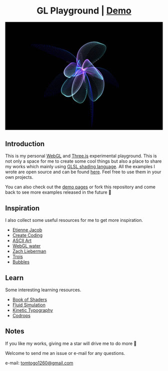 <h1 align="center">
GL Playground | <a href="http://tomhsiao1260.github.io/gl-playground/" target="_blank">Demo</a>
</h1>

<p align="center">
    <img src="./dist/assets/demo.jpg" width="600px"/>
</p>

## Introduction

This is my personal [WebGL](https://github.com/KhronosGroup/WebGL/) and [Three.js](https://threejs.org/) experimental playground. This is not only a space for me to create some cool things but also a place to share my works which mainly using [GLSL shading language](https://www.khronos.org/opengl/wiki/Core_Language_(GLSL)). All the examples I wrote are open source and can be found [here](https://github.com/TomHsiao1260/gl-playground/tree/main/dist/examples). Feel free to use them in your own projects. 

You can also check out the [demo pages](http://tomhsiao1260.github.io/gl-playground/) or fork this repository and come back to see more examples released in the future 🙌

## Inspiration

I also collect some useful resources for me to get more inspiration.

- [Etienne Jacob](https://twitter.com/etiennejcb)
- [Create Coding](https://www.notion.so/Creative-coding-algorithms-techniques-c5550ef2f7574126bdc77b09ed76651b)
- [ASCII Art](https://github.com/ertdfgcvb/play.core)
- [WebGL water](https://github.com/evanw/webgl-water)
- [Zach Lieberman](https://twitter.com/zachlieberman)
- [Trois](https://github.com/troisjs/trois)
- [Bubbles](https://www.youtube.com/watch?v=s10_oyYPPwY&ab_channel=FedericoMarino)

## Learn

Some interesting learning resources.

- [Book of Shaders](https://thebookofshaders.com/)
- [Fluid Simulation](http://jamie-wong.com/2016/08/05/webgl-fluid-simulation/)
- [Kinetic Typography](https://tympanus.net/codrops/2020/06/02/kinetic-typography-with-three-js/)
- [Codrops](https://tympanus.net/codrops/category/tutorials/)

<!-- Kinetic Typography: https://www.youtube.com/watch?app=desktop&v=_9Z-YQVQkpE&ab_channel=GitHub -->
<!-- Tear Photo: https://codepen.io/ste-vg/pen/rNjOgYv?editors=0010 -->
<!-- string art, GL math equation visualized, Taipei 101 -->
<!-- https://www.youtube.com/channel/UCsfHquqCOcYC0V78fh1jINA/featured -->

## Notes

If you like my works, giving me a star will drive me to do more 🙌

Welcome to send me an issue or e-mail for any questions.

e-mail: tomtogo1260@gmail.com
